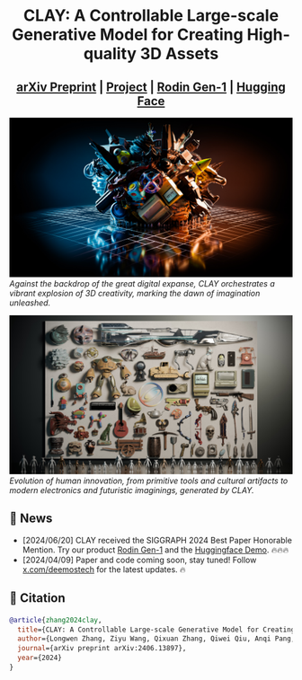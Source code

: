 <div align="center">

# CLAY: A Controllable Large-scale Generative Model for Creating High-quality 3D Assets
## [arXiv Preprint](https://arxiv.org/abs/2406.13897) | [Project](https://sites.google.com/view/clay-3dlm) | [Rodin Gen-1](https://hyperhuman.deemos.com/rodin) | [Hugging Face](https://huggingface.co/spaces/DEEMOSTECH/Rodin) 

</div>

![image_1](assets/teaser.jpg)
*Against the backdrop of the great digital expanse, CLAY orchestrates a vibrant explosion of 3D creativity, marking the dawn of imagination unleashed.*


![image_2](assets/gallery.jpg)
*Evolution of human innovation, from primitive tools and cultural artifacts to modern electronics and futuristic imaginings, generated by CLAY.*


## 🚩 News
- [2024/06/20] CLAY received the SIGGRAPH 2024 Best Paper Honorable Mention. Try our product [Rodin Gen-1](https://hyperhuman.deemos.com/rodin) and the [Huggingface Demo](https://huggingface.co/spaces/DEEMOSTECH/Rodin). 🔥🔥🔥
- [2024/04/09] Paper and code coming soon, stay tuned! Follow [x.com/deemostech](https://x.com/deemostech) for the latest updates. 🔥

## 📖 Citation
```bibtex
@article{zhang2024clay,
  title={CLAY: A Controllable Large-scale Generative Model for Creating High-quality 3D Assets},
  author={Longwen Zhang, Ziyu Wang, Qixuan Zhang, Qiwei Qiu, Anqi Pang, Haoran Jiang, Wei Yang,  Lan Xu,  Jingyi Yu},
  journal={arXiv preprint arXiv:2406.13897},
  year={2024}
}
```